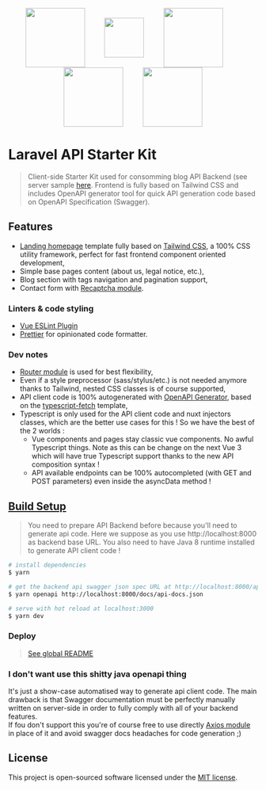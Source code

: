 <p align="center">
<a href="https://nuxtjs.org/" target="_blank">
<img align="center" height="120" src="https://fr.nuxtjs.org/logos/nuxt.svg"/></a>
&nbsp;&nbsp;&nbsp;&nbsp;&nbsp;&nbsp;&nbsp;&nbsp;
<a href="https://tailwindcss.com/" target="_blank">
<img align="center" height="80" src="https://seeklogo.com/images/T/tailwind-css-logo-5AD4175897-seeklogo.com.png"/></a>
&nbsp;&nbsp;&nbsp;&nbsp;&nbsp;&nbsp;&nbsp;&nbsp;
<a href="https://openapi-generator.tech/" target="_blank">
<img align="center" height="120" src="https://openapi-generator.tech/img/color-logo.svg"/></a>
&nbsp;&nbsp;&nbsp;&nbsp;&nbsp;&nbsp;&nbsp;&nbsp;
<a href="https://www.typescriptlang.org/" target="_blank">
<img align="center" height="120" src="https://raw.githubusercontent.com/remojansen/logo.ts/master/ts.png"/></a>
&nbsp;&nbsp;&nbsp;&nbsp;&nbsp;&nbsp;&nbsp;&nbsp;
<a href="https://prettier.io/" target="_blank">
<img align="center" height="120" src="https://cdn.freebiesupply.com/logos/large/2x/prettier-2-logo-png-transparent.png"/></a>
</p>

# Laravel API Starter Kit

> Client-side Starter Kit used for consomming blog API Backend (see server sample [here](../server/README.md). Frontend is fully based on Tailwind CSS and includes OpenAPI generator tool for quick API generation code based on OpenAPI Specification (Swagger).

## Features

* [Landing homepage](https://www.tailwindtoolbox.com/templates/landing-page) template fully based on [Tailwind CSS](https://tailwindcss.com/), a 100% CSS utility framework, perfect for fast frontend component oriented development,
* Simple base pages content (about us, legal notice, etc.),
* Blog section with tags navigation and pagination support,
* Contact form with [Recaptcha module](https://github.com/nuxt-community/recaptcha-module).

### Linters & code styling

* [Vue ESLint Plugin](https://github.com/vuejs/eslint-plugin-vue)
* [Prettier](https://github.com/prettier/prettier) for opinionated code formatter.

### Dev notes

* [Router module](https://github.com/nuxt-community/router-module) is used for best flexibility,
* Even if a style preprocessor (sass/stylus/etc.) is not needed anymore thanks to Tailwind, nested CSS classes is of course supported,
* API client code is 100% autogenerated with [OpenAPI Generator](https://github.com/OpenAPITools/openapi-generator), based on the [typescript-fetch](https://github.com/OpenAPITools/openapi-generator/blob/master/docs/generators/typescript-fetch.md) template,
* Typescript is only used for the API client code and nuxt injectors classes, which are the better use cases for this ! So we have the best of the 2 worlds :
  * Vue components and pages stay classic vue components. No awful Typescript things. Note as this can be change on the next Vue 3 which will have true Typescript support thanks to the new API composition syntax !
  * API available endpoints can be 100% autocompleted (with GET and POST parameters) even inside the asyncData method !

## [Build Setup](#setup)

> You need to prepare API Backend before because you'll need to generate api code. Here we suppose as you use http://localhost:8000 as backend base URL.
> You also need to have Java 8 runtime installed to generate API client code !

``` bash
# install dependencies
$ yarn

# get the backend api swagger json spec URL at http://localhost:8000/api/documentation and launch openapi tool generator
$ yarn openapi http://localhost:8000/docs/api-docs.json

# serve with hot reload at localhost:3000
$ yarn dev
```

### Deploy

> [See global README](../../../#deploy)

### I don't want use this shitty java openapi thing

It's just a show-case automatised way to generate api client code. The main drawback is that Swagger documentation must be perfectly manually written on server-side in order to fully comply with all of your backend features.  
If fou don't support this you're of course free to use directly [Axios module](https://github.com/nuxt-community/axios-module) in place of it and avoid swagger docs headaches for code generation ;)

## License

This project is open-sourced software licensed under the [MIT license](https://adr1enbe4udou1n.mit-license.org).
